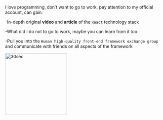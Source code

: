 I love programming, don’t want to go to work, pay attention to my official account, can gain:

-In-depth original **video** and **article** of the `React` technology stack

-What did I do not to go to work, maybe you can learn from it too

-Pull you into the `Human high-quality front-end framework exchange group` and communicate with friends on all aspects of the framework

<img style="width: 200px;height:200px;" :src="$withBase('/img/qrcode-fe.jpg')" alt="30sec">